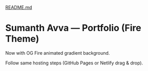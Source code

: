[README.md](https://github.com/user-attachments/files/22227284/README.md)
# Sumanth Avva — Portfolio (Fire Theme)
Now with OG Fire animated gradient background.

Follow same hosting steps (GitHub Pages or Netlify drag & drop).
